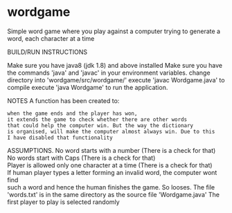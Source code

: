 # wordgame
Simple word game where you play against a computer trying to generate a word, each character at a time


BUILD/RUN INSTRUCTIONS

Make sure you have java8 (jdk 1.8) and above installed
Make sure you have the commands 'java' and 'javac' in your environment variables.
change directory into 'wordgame/src/wordgame/'
execute 'javac Wordgame.java' to compile
execute 'java Wordgame' to run the application.

NOTES
A function has been created to:

    when the game ends and the player has won,     
    it extends the game to check whether there are other words    
    that could help the computer win. But the way the dictionary     
    is organised, will make the computer almost always win. Due to this
    I have disabled that functionality
    
   ASSUMPTIONS.
   No word starts with a number (There is a check for that)   
   No words start with Caps (There is a check for that)   
   Player is allowed only one character at a time (There is a check for that)   
   If human player types a letter forming an invalid word, the computer wont find   
   such a word and hence the human finishes the game. So looses.
   The file 'words.txt' is in the same directory as the source file 'Wordgame.java'
   The first player to play is selected randomly
